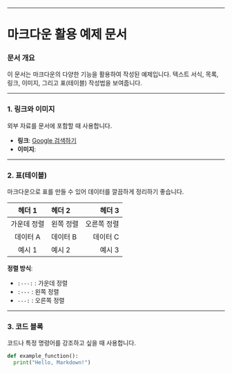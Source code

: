 -----

# 마크다운 활용 예제 문서

### 문서 개요

이 문서는 마크다운의 다양한 기능을 활용하여 작성된 예제입니다. 텍스트 서식, 목록, 링크, 이미지, 그리고 표(테이블) 작성법을 보여줍니다.

-----

### 1\. 링크와 이미지

외부 자료를 문서에 포함할 때 사용합니다.

  * **링크**: [Google 검색하기](https://www.google.com)
  * **이미지**: 

-----

### 2\. 표(테이블)

마크다운으로 표를 만들 수 있어 데이터를 깔끔하게 정리하기 좋습니다.

| 헤더 1 | 헤더 2 | 헤더 3 |
|:---:|:---|---:|
| 가운데 정렬 | 왼쪽 정렬 | 오른쪽 정렬 |
| 데이터 A | 데이터 B | 데이터 C |
| 예시 1 | 예시 2 | 예시 3 |

**정렬 방식**:

  * `:---:` : 가운데 정렬
  * `:---` : 왼쪽 정렬
  * `---:` : 오른쪽 정렬

-----

### 3\. 코드 블록

코드나 특정 명령어를 강조하고 싶을 때 사용합니다.

```python
def example_function():
  print("Hello, Markdown!")
```